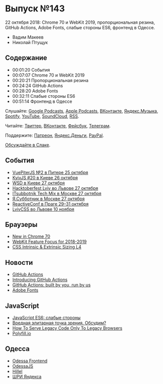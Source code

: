 # Выпуск №143

22 октября 2018: Chrome 70 и WebKit 2019, пропорциональная резина, GitHub Actions, Adobe Fonts, слабые стороны ES6, фронтенд в Одессе.

- Вадим Макеев
- Николай Птущук

## Содержание

- 00:01:20 События
- 00:07:07 Chrome 70 и WebKit 2019
- 00:20:21 Пропорциональная резина
- 00:24:24 GitHub Actions
- 00:28:20 Adobe Fonts
- 00:32:11 Слабые стороны ES6
- 00:51:14 Фронтенд в Одессе

Слушайте: [Google Podcasts](https://podcasts.google.com/?feed=aHR0cHM6Ly93ZWItc3RhbmRhcmRzLnJ1L3BvZGNhc3QvZmVlZC8), [Apple Podcasts](https://podcasts.apple.com/podcast/id1080500016), [ВКонтакте](https://vk.com/podcasts-32017543), [Яндекс.Музыка](https://music.yandex.ru/album/6245956), [Spotify](https://open.spotify.com/show/3rzAcADjpBpXt73L0epTjV), [YouTube](https://www.youtube.com/playlist?list=PLMBnwIwFEFHcwuevhsNXkFTcadeX5R1Go), [SoundCloud](https://soundcloud.com/web-standards), [RSS](https://web-standards.ru/podcast/feed/).

Читайте: [Твиттер](https://twitter.com/webstandards_ru), [ВКонтакте](https://vk.com/webstandards_ru), [Фейсбук](https://www.facebook.com/webstandardsru), [Телеграм](https://t.me/webstandards_ru).

Поддержите: [Патреон](https://www.patreon.com/webstandards_ru), [Яндекс.Деньги](https://money.yandex.ru/to/41001119329753), [PayPal](https://www.paypal.me/pepelsbey).

[Обсуждайте в Слаке](http://slack.web-standards.ru/).

## События

- [VuePiterJS №2 в Питере 25 октября](https://medium.com/p/bf0d493272aa)
- [KyivJS #20 в Киеве 26 октября](http://kyivjs.org/)
- [WSD в Киеве 27 октября](https://wsd.events/2018/10/27/)
- [Hacktoberfest Lviv во Львове 27 октября](https://www.facebook.com/events/2180407068873890/)
- [ITsubbotnik Tech Mix в Москве 27 октября](https://events.epam.com/events/itsubbotnik-technological-mix)
- [Я.Субботник в Москве 27 октября](https://events.yandex.ru/events/yasubbotnik/27-oct-2018/)
- [ReactiveConf в Праге 29–31 октября](https://reactiveconf.com/)
- [LvivCSS во Львове 10 ноября](https://www.facebook.com/events/793560460837495/)

## Браузеры

- [New in Chrome 70](https://developers.google.com/web/updates/2018/10/nic70)
- [WebKit Feature Focus for 2018-2019](https://trac.webkit.org/wiki/WebKitFeatureFocus2018-2019)
- [CSS Intrinsic & Extrinsic Sizing L4](https://drafts.csswg.org/css-sizing-4/)

## Новости

- [GitHub Actions](https://github.com/features/actions)
- [Introducing GitHub Actions](https://css-tricks.com/introducing-github-actions/)
- [GitHub Actions: built by you, run by us](https://blog.github.com/2018-10-17-action-demos/)
- [Adobe Fonts](https://fonts.adobe.com/)

## JavaScript

- [JavaScript ES6: слабые стороны](https://medium.com/p/a0612c9fecf0)
- [Вредная элитарная точка зрения. Обсудим?](https://twitter.com/pepelsbey/status/1051957956621811715)
- [How To Serve Legacy Code Only To Legacy Browsers](https://www.smashingmagazine.com/2018/10/smart-bundling-legacy-code-browsers/)
- [Polyfill.io](https://polyfill.io/)

## Одесса

- [Odessa Frontend](https://odessafrontend.com/)
- [OdessaJS](http://odessajs.org/)
- [Hillel](https://odessa.ithillel.ua/)
- [ШРИ Яндекса](https://academy.yandex.ru/events/frontend/shri_msk-2018-2/)
